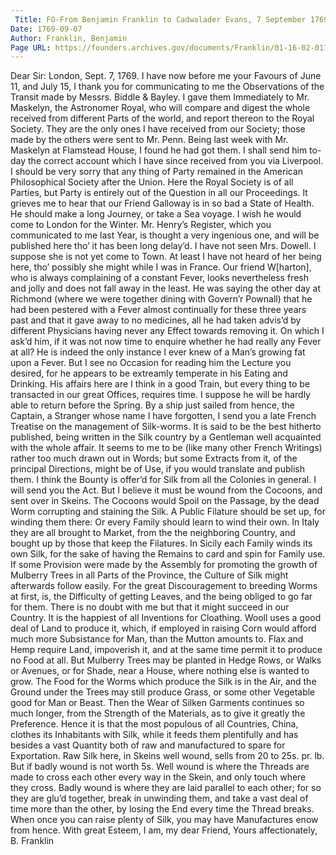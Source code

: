 ```yaml
---
 Title: FO-From Benjamin Franklin to Cadwalader Evans, 7 September 1769
Date: 1769-09-07
Author: Franklin, Benjamin
Page URL: https://founders.archives.gov/documents/Franklin/01-16-02-0113
---
```


Dear Sir:
London, Sept. 7, 1769.
I have now before me your Favours of June 11, and July 15, I thank you for communicating to me the Observations of the Transit made by Messrs. Biddle & Bayley. I gave them Immediately to Mr. Maskelyn, the Astronomer Royal, who will compare and digest the whole received from different Parts of the world, and report thereon to the Royal Society. They are the only ones I have received from our Society; those made by the others were sent to Mr. Penn. Being last week with Mr. Maskelyn at Flamstead House, I found he had got them. I shall send him to-day the correct account which I have since received from you via Liverpool.
I should be very sorry that any thing of Party remained in the American Philosophical Society after the Union. Here the Royal Society is of all Parties, but Party is entirely out of the Question in all our Proceedings.
It grieves me to hear that our Friend Galloway is in so bad a State of Health. He should make a long Journey, or take a Sea voyage. I wish he would come to London for the Winter.
Mr. Henry’s Register, which you communicated to me last Year, is thought a very ingenious one, and will be published here tho’ it has been long delay’d.
I have not seen Mrs. Dowell. I suppose she is not yet come to Town. At least I have not heard of her being here, tho’ possibly she might while I was in France.
Our friend W[harton], who is always complaining of a constant Fever, looks nevertheless fresh and jolly and does not fall away in the least. He was saying the other day at Richmond (where we were together dining with Govern’r Pownall) that he had been pestered with a Fever almost continually for these three years past and that it gave away to no medicines, all he had taken advis’d by different Physicians having never any Effect towards removing it. On which I ask’d him, if it was not now time to enquire whether he had really any Fever at all? He is indeed the only instance I ever knew of a Man’s growing fat upon a Fever. But I see no Occasion for reading him the Lecture you desired, for he appears to be extreamly temperate in his Eating and Drinking. His affairs here are I think in a good Train, but every thing to be transacted in our great Offices, requires time. I suppose he will be hardly able to return before the Spring.
By a ship just sailed from hence, the Captain, a Stranger whose name I have forgotten, I send you a late French Treatise on the management of Silk-worms. It is said to be the best hitherto published, being written in the Silk country by a Gentleman well acquainted with the whole affair. It seems to me to be (like many other French Writings) rather too much drawn out in Words; but some Extracts from it, of the principal Directions, might be of Use, if you would translate and publish them. I think the Bounty is offer’d for Silk from all the Colonies in general. I will send you the Act. But I believe it must be wound from the Cocoons, and sent over in Skeins. The Cocoons would Spoil on the Passage, by the dead Worm corrupting and staining the Silk. A Public Filature should be set up, for winding them there: Or every Family should learn to wind their own. In Italy they are all brought to Market, from the the neighboring Country, and bought up by those that keep the Filatures. In Sicily each Family winds its own Silk, for the sake of having the Remains to card and spin for Family use. If some Provision were made by the Assembly for promoting the growth of Mulberry Trees in all Parts of the Province, the Culture of Silk might afterwards follow easily. For the great Discouragement to breeding Worms at first, is, the Difficulty of getting Leaves, and the being obliged to go far for them. There is no doubt with me but that it might succeed in our Country. It is the happiest of all Inventions for Cloathing. Wooll uses a good deal of Land to produce it, which, if employed in raising Corn would afford much more Subsistance for Man, than the Mutton amounts to. Flax and Hemp require Land, impoverish it, and at the same time permit it to produce no Food at all. But Mulberry Trees may be planted in Hedge Rows, or Walks or Avenues, or for Shade, near a House, where nothing else is wanted to grow. The Food for the Worms which produce the Silk is in the Air, and the Ground under the Trees may still produce Grass, or some other Vegetable good for Man or Beast. Then the Wear of Silken Garments continues so much longer, from the Strength of the Materials, as to give it greatly the Preference. Hence it is that the most populous of all Countries, China, clothes its Inhabitants with Silk, while it feeds them plentifully and has besides a vast Quantity both of raw and manufactured to spare for Exportation. Raw Silk here, in Skeins well wound, sells from 20 to 25s. pr. lb. But if badly wound is not worth 5s. Well wound is where the Threads are made to cross each other every way in the Skein, and only touch where they cross. Badly wound is where they are laid parallel to each other; for so they are glu’d together, break in unwinding them, and take a vast deal of time more than the other, by losing the End every time the Thread breaks. When once you can raise plenty of Silk, you may have Manufactures enow from hence. With great Esteem, I am, my dear Friend, Yours affectionately,
B. Franklin

